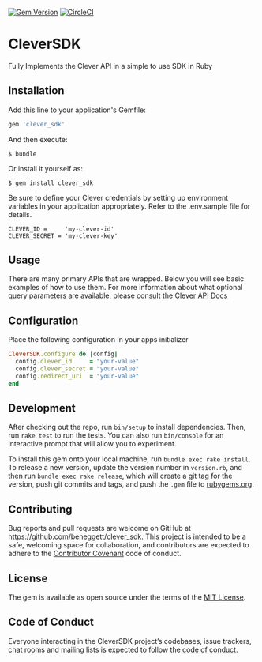[![Gem Version](https://badge.fury.io/rb/clever_sdk.svg)](https://badge.fury.io/rb/clever_sdk)
[![CircleCI](https://dl.circleci.com/status-badge/img/gh/beneggett/clever_sdk/tree/main.svg?style=svg)](https://dl.circleci.com/status-badge/redirect/gh/beneggett/clever_sdk/tree/main)

# CleverSDK

Fully Implements the Clever API in a simple to use SDK in Ruby


## Installation

Add this line to your application's Gemfile:

```ruby
gem 'clever_sdk'
```

And then execute:

    $ bundle

Or install it yourself as:

    $ gem install clever_sdk

Be sure to define your Clever credentials by setting up environment variables in your application appropriately. Refer to the .env.sample file for details.
```
CLEVER_ID =     'my-clever-id'
CLEVER_SECRET = 'my-clever-key'
```


## Usage

There are many primary APIs that are wrapped. Below you will see basic examples of how to use them. For more information about what optional query parameters are available, please consult the [Clever API Docs](https://dev.clever.com/docs)

## Configuration

Place the following configuration in your apps initializer


```ruby
CleverSDK.configure do |config|
  config.clever_id     = "your-value"
  config.clever_secret = "your-value"
  config.redirect_uri  = "your-value"  
end
```

## Development

After checking out the repo, run `bin/setup` to install dependencies. Then, run `rake test` to run the tests. You can also run `bin/console` for an interactive prompt that will allow you to experiment.

To install this gem onto your local machine, run `bundle exec rake install`. To release a new version, update the version number in `version.rb`, and then run `bundle exec rake release`, which will create a git tag for the version, push git commits and tags, and push the `.gem` file to [rubygems.org](https://rubygems.org).

## Contributing

Bug reports and pull requests are welcome on GitHub at https://github.com/beneggett/clever_sdk. This project is intended to be a safe, welcoming space for collaboration, and contributors are expected to adhere to the [Contributor Covenant](http://contributor-covenant.org) code of conduct.

## License

The gem is available as open source under the terms of the [MIT License](https://opensource.org/licenses/MIT).

## Code of Conduct

Everyone interacting in the CleverSDK project’s codebases, issue trackers, chat rooms and mailing lists is expected to follow the [code of conduct](https://github.com/beneggett/clever_sdk/blob/main/CODE_OF_CONDUCT.md).
